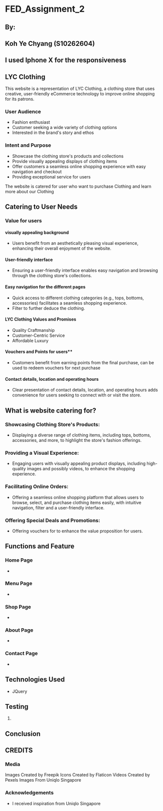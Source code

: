 # FED_Assignment_2

## By:
## Koh Ye Chyang (S10262604)

## I used Iphone X for the responsiveness

## LYC Clothing

This website is a representation of LYC Clothing, a clothing store that uses creative, user-friendly eCommerce technology to improve online shopping for its patrons.

### User Audience
- Fashion enthusiast
- Customer seeking a wide variety of clothing options
- Interested in the brand's story and ethos

### Intent and Purpose
- Showcase the clothing store's products and collections
- Provide visually appealing displays of clothing items
- Offer customers a seamless online shopping experience with easy navigation and checkout
- Providing exceptional service for users

The website is catered for user who want to purchase Clothing and learn more about our Clothing 

## Catering to User Needs
### Value for users
#### visually appealing background
- Users benefit from an aesthetically pleasing visual experience, enhancing their overall enjoyment of the website.
#### User-friendly interface
- Ensuring a user-friendly interface enables easy navigation and browsing through the clothing store's collections.
#### Easy navigation for the different pages
- Quick access to different clothing categories (e.g., tops, bottoms, accessories) facilitates a seamless shopping experience. 
- Filter to further deduce the clothing.
#### LYC Clothing Values and Promises 
- Quality Craftmanship
- Customer-Centric Service
- Affordable Luxury
#### Vouchers and Points for users**
- Customers benefit from earning points from the final purchase, can be used to redeem vouchers for next purchase
#### Contact details, location and operating hours
- Clear presentation of contact details, location, and operating hours adds convenience for users seeking to connect with or visit the store.

## What is website catering for?
### Showcasing Clothing Store's Products:
- Displaying a diverse range of clothing items, including tops, bottoms, accessories, and more, to highlight the store's fashion offerings.
### Providing a Visual Experience:
- Engaging users with visually appealing product displays, including high-quality images and possibly videos, to enhance the shopping experience.
### Facilitating Online Orders:
- Offering a seamless online shopping platform that allows users to browse, select, and purchase clothing items easily, with intuitive navigation, filter and a user-friendly interface.
### Offering Special Deals and Promotions:
- Offering vouchers for to enhance the value proposition for users.

## Functions and Feature
### Home Page
- 


### Menu Page
- 

### Shop Page
- 
### About Page
- 

### Contact Page
- 

## Technologies Used
- JQuery

## Testing
1. 


## Conclusion 



## CREDITS
### Media 
Images Created by Freepik
Icons Created by Flaticon
Videos Created by Pexels
Images From Uniqlo Singapore 

### Acknowledgements
- I received inspiration from Uniqlo Singapore
